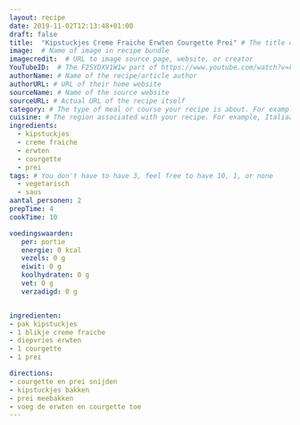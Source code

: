 ```yaml
---
layout: recipe
date: 2019-11-02T12:13:48+01:00
draft: false
title:  "Kipstuckjes Creme Fraiche Erwten Courgette Prei" # The title of your awesome recipe
image:  # Name of image in recipe bundle
imagecredit:  # URL to image source page, website, or creator
YouTubeID:  # The F2SYDXV1W1w part of https://www.youtube.com/watch?v=F2SYDXV1W1w
authorName: # Name of the recipe/article author
authorURL: # URL of their home website
sourceName: # Name of the source website
sourceURL: # Actual URL of the recipe itself
category: # The type of meal or course your recipe is about. For example: "dinner", "entree", or "dessert".
cuisine: # The region associated with your recipe. For example, Italiaans, Mediterraans", or Eigen.
ingredients:
  - kipstuckjes
  - creme fraiche
  - erwten
  - courgette
  - prei
tags: # You don't have to have 3, feel free to have 10, 1, or none
  - vegetarisch
  - saus
aantal_personen: 2
prepTime: 4
cookTime: 10

voedingswaarden:
   per: portie
   energie: 0 kcal
   vezels: 0 g
   eiwit: 0 g
   koolhydraten: 0 g
   vet: 0 g
   verzadigd: 0 g


ingredienten:
- pak kipstuckjes
- 1 blikje creme fraiche
- diepvries erwten
- 1 courgette
- 1 prei

directions:
- courgette en prei snijden
- kipstuckjes bakken
- prei meebakken
- voeg de erwten en courgette toe
---
```

